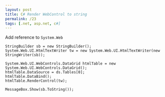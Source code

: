 ```yaml
---
layout: post
title: C# Render WebControl to string
permalink: /23
tags: [.net, asp.net, c#]
---
```


Add reference to `System.Web`

    StringBuilder sb = new StringBuilder();
    System.Web.UI.HtmlTextWriter tw = new System.Web.UI.HtmlTextWriter(new StringWriter(sb));

    System.Web.UI.WebControls.DataGrid htmlTable = new System.Web.UI.WebControls.DataGrid();
    htmlTable.DataSource = ds.Tables[0];
    htmlTable.DataBind();
    htmlTable.RenderControl(tw);

    MessageBox.Show(sb.ToString());
